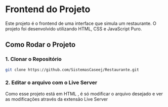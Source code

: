 # Frontend do Projeto

Este projeto é o frontend de uma interface que simula um restaurante. O projeto foi desenvolvido utilizando HTML, CSS e JavaScript Puro.


## Como Rodar o Projeto

### 1. Clonar o Repositório
```bash
git clone https://github.com/SistemasCaseej/Restaurante.git
```
### 2. Editar o arquivo com o Live Server

Como esse projeto está em HTML , é só modificar o arquivo desejado e ver as modificações através da extensão Live Server
